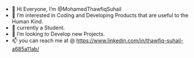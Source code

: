 - 👋 Hi Everyone, I’m @MohamedThawfiqSuhail
- 👀 I’m interested in Coding and Developing Products that are useful to the Human Kind.
- 🌱 currently a Student. 
- 💞️ I’m looking to Develop new Projects.
- 📫 you can reach me at @ https://www.linkedin.com/in/thawfiq-suhail-a685a11ab/ 
